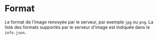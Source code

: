 # Format

<script src="../../viewer.js"></script>
<script src="../../extras.js"></script>

Le format de l'image renvoyée par le serveur, par exemple `jpg` ou `png`. La liste des formats supportés par le serveur d'image est indiquée dans le `info.json`.

<div id="image_api_demo2">
</div>
<script>
   addViewer({
        div: 'image_api_demo2',
        images: [
            'https://ids.lib.harvard.edu/ids/iiif/25286607'
            ],
        sizes: [
            '500,',
            '250,',
            'full',
            'max',
            '250,',
            ',250',
            '250,250',
            '!250,250'
        ],
        regions: [
            'full',
            'square',
            '1000,100,3000,2000',
            '2000,3000,2000,2000',
        ],
        highlight: [
            'format'
        ]
   });
</script>
